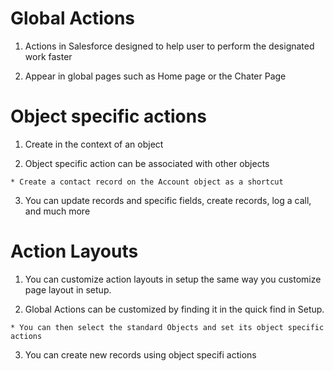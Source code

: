 # Global Actions

  1. Actions in Salesforce designed to help user to perform the designated work faster 

  2. Appear in global pages such as Home page or the Chater Page 

# Object specific actions 

  1. Create in the context of an object 

  2. Object specific action can be associated with other objects 

    * Create a contact record on the Account object as a shortcut 

  3. You can update records and specific fields, create records, log a call, and much more 

# Action Layouts 

  1. You can customize action layouts in setup the same way you customize page layout in setup. 

  2. Global Actions can be customized by finding it in the quick find in Setup.

    * You can then select the standard Objects and set its object specific actions

  3. You can create new records using object specifi actions
